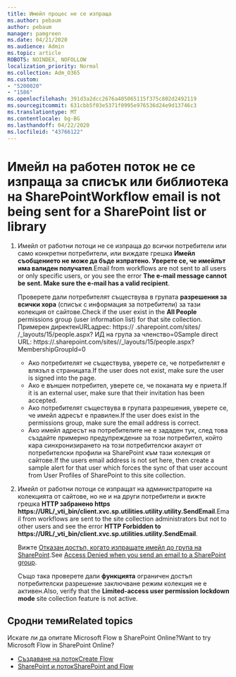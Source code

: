 ```yaml
---
title: Имейл процес не се изпраща
ms.author: pebaum
author: pebaum
manager: pamgreen
ms.date: 04/21/2020
ms.audience: Admin
ms.topic: article
ROBOTS: NOINDEX, NOFOLLOW
localization_priority: Normal
ms.collection: Adm_O365
ms.custom:
- "5200020"
- "1586"
ms.openlocfilehash: 391d3a2dcc2676a405065115f375c802d2492119
ms.sourcegitcommit: 631cbb5f03e5371f0995e976536d24e9d13746c3
ms.translationtype: MT
ms.contentlocale: bg-BG
ms.lasthandoff: 04/22/2020
ms.locfileid: "43766122"
---
```

# <a name="workflow-email-is-not-being-sent-for-a-sharepoint-list-or-library"></a><span data-ttu-id="0b540-102">Имейл на работен поток не се изпраща за списък или библиотека на SharePoint</span><span class="sxs-lookup"><span data-stu-id="0b540-102">Workflow email is not being sent for a SharePoint list or library</span></span>

1. <span data-ttu-id="0b540-103">Имейл от работни потоци не се изпраща до всички потребители или само конкретни потребители, или виждате грешка **Имейл съобщението не може да бъде изпратено. Уверете се, че имейлът има валиден получател**.</span><span class="sxs-lookup"><span data-stu-id="0b540-103">Email from workflows are not sent to all users or only specific users, or you see the error **The e-mail message cannot be sent. Make sure the e-mail has a valid recipient**.</span></span>

    <span data-ttu-id="0b540-104">Проверете дали потребителят съществува в групата **разрешения за всички хора** (списък с информация за потребители) за тази колекция от сайтове.</span><span class="sxs-lookup"><span data-stu-id="0b540-104">Check if the user exist in the **All People** permissions group (user information list) for that site collection.</span></span>  <span data-ttu-id="0b540-105">Примерен директен<tenant>URL<sitename>адрес: https:// .sharepoint.com/sites/ /_layouts/15/people.aspx? ИД на група за членство=0</span><span class="sxs-lookup"><span data-stu-id="0b540-105">Sample direct URL: https://<tenant>.sharepoint.com/sites/<sitename>/_layouts/15/people.aspx?MembershipGroupId=0</span></span>

    - <span data-ttu-id="0b540-106">Ако потребителят не съществува, уверете се, че потребителят е влязъл в страницата.</span><span class="sxs-lookup"><span data-stu-id="0b540-106">If the user does not exist, make sure the user is signed into the page.</span></span> 
    - <span data-ttu-id="0b540-107">Ако е външен потребител, уверете се, че поканата му е приета.</span><span class="sxs-lookup"><span data-stu-id="0b540-107">If it is an external user, make sure that their invitation has been accepted.</span></span>
    - <span data-ttu-id="0b540-108">Ако потребителят съществува в групата разрешения, уверете се, че имейл адресът е правилен.</span><span class="sxs-lookup"><span data-stu-id="0b540-108">If the user does exist in the permissions group, make sure the email address is correct.</span></span>
    - <span data-ttu-id="0b540-109">Ако имейл адресът на потребителите не е зададен тук, след това създайте примерно предупреждение за този потребител, който кара синхронизирането на този потребителски акаунт от потребителски профили на SharePoint към тази колекция от сайтове.</span><span class="sxs-lookup"><span data-stu-id="0b540-109">If the users email address is not set here, then create a sample alert for that user which forces the sync of that user account from User Profiles of SharePoint to this site collection.</span></span>
 
2. <span data-ttu-id="0b540-110">Имейл от работни потоци се изпращат на администраторите на колекцията от сайтове, но не и на други потребители и вижте грешка **HTTP забранено <span>https https:</span>//URL/_vti_bin/client.xvc.sp.utilities.utility.utility.SendEmail**.</span><span class="sxs-lookup"><span data-stu-id="0b540-110">Email from workflows are sent to the site collection administrators but not to other users and see the error **HTTP Forbidden to <span>https:</span>//URL/_vti_bin/client.xvc.sp.utilities.utility.SendEmail**.</span></span>
 

    <span data-ttu-id="0b540-111">Вижте [Отказан достъп, когато изпращате имейл до група на SharePoint](https://docs.microsoft.com/sharepoint/support/sharing-and-permissions/access-denied-when-send-an-email-to-groups).</span><span class="sxs-lookup"><span data-stu-id="0b540-111">See [Access Denied when you send an email to a SharePoint group](https://docs.microsoft.com/sharepoint/support/sharing-and-permissions/access-denied-when-send-an-email-to-groups).</span></span>

    <span data-ttu-id="0b540-112">Също така проверете дали **функцията** ограничен достъп потребителски разрешение заключване режим колекция не е активен.</span><span class="sxs-lookup"><span data-stu-id="0b540-112">Also, verify that the **Limited-access user permission lockdown mode** site collection feature is not active.</span></span>


## <a name="related-topics"></a><span data-ttu-id="0b540-113">Сродни теми</span><span class="sxs-lookup"><span data-stu-id="0b540-113">Related topics</span></span>
<span data-ttu-id="0b540-114">Искате ли да опитате Microsoft Flow в SharePoint Online?</span><span class="sxs-lookup"><span data-stu-id="0b540-114">Want to try Microsoft Flow in SharePoint Online?</span></span>
- [<span data-ttu-id="0b540-115">Създаване на поток</span><span class="sxs-lookup"><span data-stu-id="0b540-115">Create Flow</span></span>](https://support.office.com/article/Create-a-flow-for-a-list-or-library-in-SharePoint-Online-or-OneDrive-for-Business-a9c3e03b-0654-46af-a254-20252e580d01) 
- [<span data-ttu-id="0b540-116">SharePoint и поток</span><span class="sxs-lookup"><span data-stu-id="0b540-116">SharePoint and Flow</span></span>](https://flow.microsoft.com/blog/sharepoint-and-flow/) 


